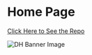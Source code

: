 # Home Page

[Click Here to See the Repo](https://github.com/FarisChaoui/dh1-first-assignment)

![DH Banner Image](https://dhs.stanford.edu/wp-content/uploads/2011/02/stateof_logo31.png)
